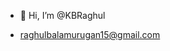 - 👋 Hi, I’m @KBRaghul

-  raghulbalamurugan15@gmail.com

<!---
KBRaghul/KBRaghul is a ✨ special ✨ repository because its `README.md` (this file) appears on your GitHub profile.
You can click the Preview link to take a look at your changes.
--->
